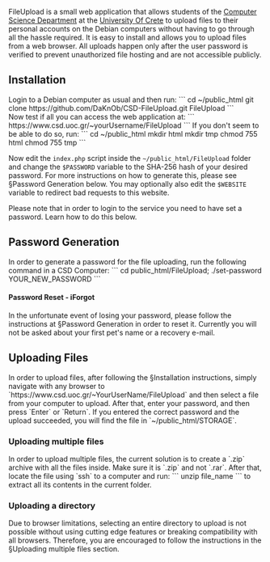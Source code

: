 FileUpload is a small web application that allows students of the
[Computer Science Department](https://www.csd.uoc.gr/) at the [University Of Crete](http://www.uoc.gr/) to upload
files to their personal accounts on the Debian computers without
having to go through all the hassle required. It is easy to install
and allows you to upload files from a web browser. All uploads
happen only after the user password is verified to prevent unauthorized
file hosting and are not accessible publicly. 

<h2>Installation</h2>
Login to a Debian computer as usual and then run:
```
cd ~/public_html
git clone https://github.com/DaKnOb/CSD-FileUpload.git FileUpload
```
<br>
Now test if all you can access the web application at:
```
https://www.csd.uoc.gr/~yourUsername/FileUpload
```
If you don't seem to be able to do so, run:
```
cd ~/public_html
mkdir html
mkdir tmp
chmod 755 html
chmod 755 tmp
```
<br>


Now edit the ```index.php``` script inside the ```~/public_html/FileUpload``` folder
and change the ```$PASSWORD``` variable to the SHA-256 hash of your
desired password. For more instructions on how to generate this, please
see §Password Generation below. You may optionally also edit the ```$WEBSITE```
variable to redirect bad requests to this website.

Please note that in order to login to the service you need to
have set a password. Learn how to do this below.

<h2>Password Generation</h2>
In order to generate a password for the file uploading, run the following
command in a CSD Computer:
```
cd public_html/FileUpload;
./set-password YOUR_NEW_PASSWORD
```

<h4>Password Reset - iForgot</h4>
In the unfortunate event of losing your password, please follow the
instructions at §Password Generation in order to reset it. Currently
you will not be asked about your first pet's name or a recovery e-mail.

<h2>Uploading Files</h2>
In order to upload files, after following the §Installation instructions, simply
navigate with any browser to `https://www.csd.uoc.gr/~YourUserName/FileUpload` and
then select a file from your computer to upload. After that, enter your password,
and then press `Enter` or `Return`. If you entered the correct password and the
upload succeeded, you will find the file in `~/public_html/STORAGE`. 

<h3>Uploading multiple files</h3>
In order to upload multiple files, the current solution is to create a `.zip`
archive with all the files inside. Make sure it is `.zip` and not `.rar`.
After that, locate the file using `ssh` to a computer and run:
```
unzip file_name
```
to extract all its contents in the current folder.

<h3>Uploading a directory</h3>
Due to browser limitations, selecting an entire directory to upload is not
possible without using cutting edge features or breaking compatibility with
all browsers. Therefore, you are encouraged to follow the instructions in the
§Uploading multiple files section.
